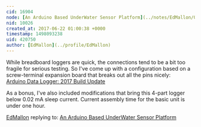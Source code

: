 ```yaml
---
cid: 16904
node: [An Arduino Based UnderWater Sensor Platform](../notes/EdMallon/02-11-2014/an-arduino-based-underwater-sensor-platform)
nid: 10026
created_at: 2017-06-22 01:00:38 +0000
timestamp: 1498093238
uid: 420750
author: [EdMallon](../profile/EdMallon)
---
```


While breadboard loggers are quick, the connections tend to be a bit too fragile for serious testing. So I've come up with a configuration based on a screw-terminal expansion board that breaks out all the pins nicely:  
[Arduino Data Logger: 2017 Build Update](https://edwardmallon.wordpress.com/2017/06/19/arduino-data-logger-2017-build-update/)

As a bonus, I've also included modifications that bring this 4-part logger below 0.02 mA sleep current. Current assembly time for the basic unit is under one hour.

[EdMallon](../profile/EdMallon) replying to: [An Arduino Based UnderWater Sensor Platform](../notes/EdMallon/02-11-2014/an-arduino-based-underwater-sensor-platform)


